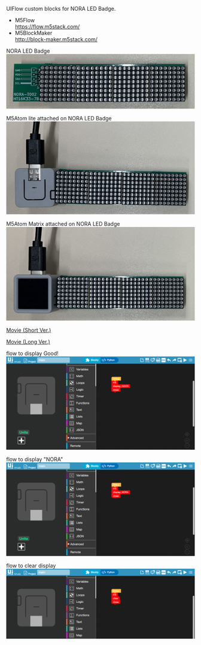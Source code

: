UIFlow custom blocks for NORA LED Badge.

- M5Flow  
  https://flow.m5stack.com/
- M5BlockMaker  
  http://block-maker.m5stack.com/

NORA LED Badge  
![M5Atom lite](https://github.com/kitazaki/nora_badge_3rd/raw/master/UIFlow/NORA_LED_Badge.png)

M5Atom lite attached on NORA LED Badge  
![M5Atom lite](https://github.com/kitazaki/nora_badge_3rd/raw/master/UIFlow/M5Atom_Lite.png)

M5Atom Matrix attached on NORA LED Badge  
![M5Atom matrix](https://github.com/kitazaki/nora_badge_3rd/raw/master/UIFlow/M5Atom_Matrix.png)

<A HREF="https://youtu.be/sLYJ5IApUsg">Movie (Short Ver.)</A>  

<A HREF="https://youtu.be/sINYxktsSLo">Movie (Long Ver.)</A>  

flow to display Good!  
![example 1](https://github.com/kitazaki/nora_badge_3rd/raw/master/UIFlow/example1.png)

flow to display "NORA"  
![example 2](https://github.com/kitazaki/nora_badge_3rd/raw/master/UIFlow/example2.png)

flow to clear display  
![example 3](https://github.com/kitazaki/nora_badge_3rd/raw/master/UIFlow/example3.png)
